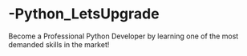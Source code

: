 # -Python_LetsUpgrade
Become a Professional Python Developer by learning one of the most demanded skills in the market!
